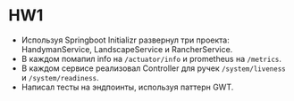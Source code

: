 # HW1
- Используя Springboot Initializr развернул три проекта: HandymanService, LandscapeService и RancherService.
- В каждом помапил info на ```/actuator/info``` и prometheus на ```/metrics```.
- В каждом сервисе реализовал Controller для ручек ```/system/liveness``` и ```/system/readiness```.
- Написал тесты на эндпоинты, используя паттерн GWT.
